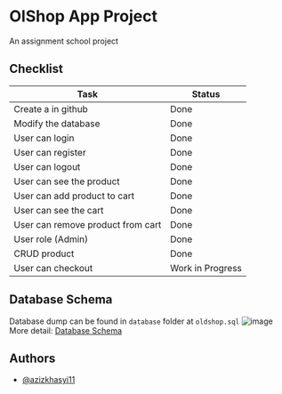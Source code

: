# OlShop App Project

An assignment school project

## Checklist

| Task                              | Status           |
| --------------------------------- | ---------------- |
| Create a in github                | Done             |
| Modify the database               | Done             |
| User can login                    | Done             |
| User can register                 | Done             |
| User can logout                   | Done             |
| User can see the product          | Done             |
| User can add product to cart      | Done             |
| User can see the cart             | Done             |
| User can remove product from cart | Done             |
| User role (Admin)                 | Done             |
| CRUD product                      | Done             |
| User can checkout                 | Work in Progress |

## Database Schema

Database dump can be found in `database` folder at `oldshop.sql`
![image](https://github.com/user-attachments/assets/e226bb72-8b74-4989-9655-66230213fbd9)
More detail: [Database Schema](https://dbdiagram.io/d/669536f69939893daef8a2e3)

## Authors

- [@azizkhasyi11](https://github.com/Azizkhasyi11)
